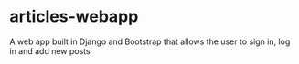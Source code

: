 # articles-webapp
A web app built in Django and Bootstrap that allows the user to sign in, log in and add new posts
